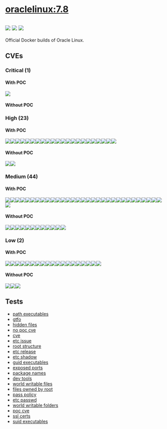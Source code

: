 # [oraclelinux:7.8](https://hub.docker.com/_/oraclelinux?tab=tags)
![](https://img.shields.io/static/v1?label=tag&message=7.8&color=blue)
![](https://img.shields.io/badge/\S-blue)
![](https://img.shields.io/badge/Kernel%20\r%20on%20an%20\m-blue)
---
<p>
Official Docker builds of Oracle Linux.
</p>

## CVEs
### Critical (1)
#### With POC
[![](https://img.shields.io/badge/🔗%20CVE--2021--43527-CRITICAL-red)](https://github.com/trickest/cve/blob/main/2021/CVE-2021-43527.md)
#### Without POC


### High (23)
#### With POC
[![](https://img.shields.io/badge/🔗%20CVE--2021--25215-HIGH-organge)](https://github.com/trickest/cve/blob/main/2021/CVE-2021-25215.md)[![](https://img.shields.io/badge/🔗%20CVE--2022--24407-HIGH-organge)](https://github.com/trickest/cve/blob/main/2022/CVE-2022-24407.md)[![](https://img.shields.io/badge/🔗%20CVE--2021--25217-HIGH-organge)](https://github.com/trickest/cve/blob/main/2021/CVE-2021-25217.md)[![](https://img.shields.io/badge/🔗%20CVE--2022--22822-HIGH-organge)](https://github.com/trickest/cve/blob/main/2022/CVE-2022-22822.md)[![](https://img.shields.io/badge/🔗%20CVE--2022--22823-HIGH-organge)](https://github.com/trickest/cve/blob/main/2022/CVE-2022-22823.md)[![](https://img.shields.io/badge/🔗%20CVE--2022--22824-HIGH-organge)](https://github.com/trickest/cve/blob/main/2022/CVE-2022-22824.md)[![](https://img.shields.io/badge/🔗%20CVE--2021--46143-HIGH-organge)](https://github.com/trickest/cve/blob/main/2021/CVE-2021-46143.md)[![](https://img.shields.io/badge/🔗%20CVE--2022--23852-HIGH-organge)](https://github.com/trickest/cve/blob/main/2022/CVE-2022-23852.md)[![](https://img.shields.io/badge/🔗%20CVE--2022--22825-HIGH-organge)](https://github.com/trickest/cve/blob/main/2022/CVE-2022-22825.md)[![](https://img.shields.io/badge/🔗%20CVE--2022--22826-HIGH-organge)](https://github.com/trickest/cve/blob/main/2022/CVE-2022-22826.md)[![](https://img.shields.io/badge/🔗%20CVE--2022--22827-HIGH-organge)](https://github.com/trickest/cve/blob/main/2022/CVE-2022-22827.md)[![](https://img.shields.io/badge/🔗%20CVE--2022--25315-HIGH-organge)](https://github.com/trickest/cve/blob/main/2022/CVE-2022-25315.md)[![](https://img.shields.io/badge/🔗%20CVE--2021--45960-HIGH-organge)](https://github.com/trickest/cve/blob/main/2021/CVE-2021-45960.md)[![](https://img.shields.io/badge/🔗%20CVE--2022--25235-HIGH-organge)](https://github.com/trickest/cve/blob/main/2022/CVE-2022-25235.md)[![](https://img.shields.io/badge/🔗%20CVE--2022--25236-HIGH-organge)](https://github.com/trickest/cve/blob/main/2022/CVE-2022-25236.md)[![](https://img.shields.io/badge/🔗%20CVE--2022--23990-HIGH-organge)](https://github.com/trickest/cve/blob/main/2022/CVE-2022-23990.md)[![](https://img.shields.io/badge/🔗%20CVE--2021--27219-HIGH-organge)](https://github.com/trickest/cve/blob/main/2021/CVE-2021-27219.md)[![](https://img.shields.io/badge/🔗%20CVE--2019--25013-HIGH-organge)](https://github.com/trickest/cve/blob/main/2019/CVE-2019-25013.md)[![](https://img.shields.io/badge/🔗%20CVE--2020--28196-HIGH-organge)](https://github.com/trickest/cve/blob/main/2020/CVE-2020-28196.md)[![](https://img.shields.io/badge/🔗%20CVE--2021--3177-HIGH-organge)](https://github.com/trickest/cve/blob/main/2021/CVE-2021-3177.md)[![](https://img.shields.io/badge/🔗%20CVE--2018--25032-HIGH-organge)](https://github.com/trickest/cve/blob/main/2018/CVE-2018-25032.md)[![](https://img.shields.io/badge/🔗%20CVE--2018--20843-HIGH-organge)](https://github.com/trickest/cve/blob/main/2018/CVE-2018-20843.md)
#### Without POC
[![](https://img.shields.io/badge/%20CVE--2020--8625-HIGH-organge)](https://github.com/trickest/cve/blob/main/2020/CVE-2020-8625.md)[![](https://img.shields.io/badge/%20CVE--2022--1271-HIGH-organge)](https://github.com/trickest/cve/blob/main/2022/CVE-2022-1271.md)

### Medium (44)
#### With POC
[![](https://img.shields.io/badge/🔗%20CVE--2021--42574-MEDIUM-yellow)](https://github.com/trickest/cve/blob/main/2021/CVE-2021-42574.md)[![](https://img.shields.io/badge/🔗%20CVE--2020--8622-MEDIUM-yellow)](https://github.com/trickest/cve/blob/main/2020/CVE-2020-8622.md)[![](https://img.shields.io/badge/🔗%20CVE--2020--8177-MEDIUM-yellow)](https://github.com/trickest/cve/blob/main/2020/CVE-2020-8177.md)[![](https://img.shields.io/badge/🔗%20CVE--2019--12749-MEDIUM-yellow)](https://github.com/trickest/cve/blob/main/2019/CVE-2019-12749.md)[![](https://img.shields.io/badge/🔗%20CVE--2019--5188-MEDIUM-yellow)](https://github.com/trickest/cve/blob/main/2019/CVE-2019-5188.md)[![](https://img.shields.io/badge/🔗%20CVE--2019--15903-MEDIUM-yellow)](https://github.com/trickest/cve/blob/main/2019/CVE-2019-15903.md)[![](https://img.shields.io/badge/🔗%20CVE--2018--20843-MEDIUM-yellow)](https://github.com/trickest/cve/blob/main/2018/CVE-2018-20843.md)[![](https://img.shields.io/badge/🔗%20CVE--2019--12450-MEDIUM-yellow)](https://github.com/trickest/cve/blob/main/2019/CVE-2019-12450.md)[![](https://img.shields.io/badge/🔗%20CVE--2020--10029-MEDIUM-yellow)](https://github.com/trickest/cve/blob/main/2020/CVE-2020-10029.md)[![](https://img.shields.io/badge/🔗%20CVE--2021--37750-MEDIUM-yellow)](https://github.com/trickest/cve/blob/main/2021/CVE-2021-37750.md)[![](https://img.shields.io/badge/🔗%20CVE--2019--17498-MEDIUM-yellow)](https://github.com/trickest/cve/blob/main/2019/CVE-2019-17498.md)[![](https://img.shields.io/badge/🔗%20CVE--2016--4658-MEDIUM-yellow)](https://github.com/trickest/cve/blob/main/2016/CVE-2016-4658.md)[![](https://img.shields.io/badge/🔗%20CVE--2020--7595-MEDIUM-yellow)](https://github.com/trickest/cve/blob/main/2020/CVE-2020-7595.md)[![](https://img.shields.io/badge/🔗%20CVE--2019--19956-MEDIUM-yellow)](https://github.com/trickest/cve/blob/main/2019/CVE-2019-19956.md)[![](https://img.shields.io/badge/🔗%20CVE--2019--20388-MEDIUM-yellow)](https://github.com/trickest/cve/blob/main/2019/CVE-2019-20388.md)[![](https://img.shields.io/badge/🔗%20CVE--2020--12403-MEDIUM-yellow)](https://github.com/trickest/cve/blob/main/2020/CVE-2020-12403.md)[![](https://img.shields.io/badge/🔗%20CVE--2019--17006-MEDIUM-yellow)](https://github.com/trickest/cve/blob/main/2019/CVE-2019-17006.md)[![](https://img.shields.io/badge/🔗%20CVE--2019--11719-MEDIUM-yellow)](https://github.com/trickest/cve/blob/main/2019/CVE-2019-11719.md)[![](https://img.shields.io/badge/🔗%20CVE--2019--11727-MEDIUM-yellow)](https://github.com/trickest/cve/blob/main/2019/CVE-2019-11727.md)[![](https://img.shields.io/badge/🔗%20CVE--2020--25648-MEDIUM-yellow)](https://github.com/trickest/cve/blob/main/2020/CVE-2020-25648.md)[![](https://img.shields.io/badge/🔗%20CVE--2019--11756-MEDIUM-yellow)](https://github.com/trickest/cve/blob/main/2019/CVE-2019-11756.md)[![](https://img.shields.io/badge/🔗%20CVE--2020--25692-MEDIUM-yellow)](https://github.com/trickest/cve/blob/main/2020/CVE-2020-25692.md)[![](https://img.shields.io/badge/🔗%20CVE--2020--25710-MEDIUM-yellow)](https://github.com/trickest/cve/blob/main/2020/CVE-2020-25710.md)[![](https://img.shields.io/badge/🔗%20CVE--2020--25709-MEDIUM-yellow)](https://github.com/trickest/cve/blob/main/2020/CVE-2020-25709.md)[![](https://img.shields.io/badge/🔗%20CVE--2020--12243-MEDIUM-yellow)](https://github.com/trickest/cve/blob/main/2020/CVE-2020-12243.md)[![](https://img.shields.io/badge/🔗%20CVE--2021--41617-MEDIUM-yellow)](https://github.com/trickest/cve/blob/main/2021/CVE-2021-41617.md)[![](https://img.shields.io/badge/🔗%20CVE--2021--23841-MEDIUM-yellow)](https://github.com/trickest/cve/blob/main/2021/CVE-2021-23841.md)[![](https://img.shields.io/badge/🔗%20CVE--2021--3712-MEDIUM-yellow)](https://github.com/trickest/cve/blob/main/2021/CVE-2021-3712.md)[![](https://img.shields.io/badge/🔗%20CVE--2021--23840-MEDIUM-yellow)](https://github.com/trickest/cve/blob/main/2021/CVE-2021-23840.md)[![](https://img.shields.io/badge/🔗%20CVE--2019--16935-MEDIUM-yellow)](https://github.com/trickest/cve/blob/main/2019/CVE-2019-16935.md)[![](https://img.shields.io/badge/🔗%20CVE--2019--20907-MEDIUM-yellow)](https://github.com/trickest/cve/blob/main/2019/CVE-2019-20907.md)[![](https://img.shields.io/badge/🔗%20CVE--2021--20271-MEDIUM-yellow)](https://github.com/trickest/cve/blob/main/2021/CVE-2021-20271.md)
#### Without POC
[![](https://img.shields.io/badge/%20CVE--2021--25214-MEDIUM-yellow)](https://github.com/trickest/cve/blob/main/2021/CVE-2021-25214.md)[![](https://img.shields.io/badge/%20CVE--2020--8624-MEDIUM-yellow)](https://github.com/trickest/cve/blob/main/2020/CVE-2020-8624.md)[![](https://img.shields.io/badge/%20CVE--2020--8623-MEDIUM-yellow)](https://github.com/trickest/cve/blob/main/2020/CVE-2020-8623.md)[![](https://img.shields.io/badge/%20CVE--2019--14866-MEDIUM-yellow)](https://github.com/trickest/cve/blob/main/2019/CVE-2019-14866.md)[![](https://img.shields.io/badge/%20CVE--2019--5094-MEDIUM-yellow)](https://github.com/trickest/cve/blob/main/2019/CVE-2019-5094.md)[![](https://img.shields.io/badge/%20CVE--2020--29573-MEDIUM-yellow)](https://github.com/trickest/cve/blob/main/2020/CVE-2020-29573.md)[![](https://img.shields.io/badge/%20CVE--2019--14822-MEDIUM-yellow)](https://github.com/trickest/cve/blob/main/2019/CVE-2019-14822.md)[![](https://img.shields.io/badge/%20CVE--2020--12401-MEDIUM-yellow)](https://github.com/trickest/cve/blob/main/2020/CVE-2020-12401.md)[![](https://img.shields.io/badge/%20CVE--2020--12400-MEDIUM-yellow)](https://github.com/trickest/cve/blob/main/2020/CVE-2020-12400.md)[![](https://img.shields.io/badge/%20CVE--2020--6829-MEDIUM-yellow)](https://github.com/trickest/cve/blob/main/2020/CVE-2020-6829.md)[![](https://img.shields.io/badge/%20CVE--2020--12402-MEDIUM-yellow)](https://github.com/trickest/cve/blob/main/2020/CVE-2020-12402.md)[![](https://img.shields.io/badge/%20CVE--2019--17023-MEDIUM-yellow)](https://github.com/trickest/cve/blob/main/2019/CVE-2019-17023.md)

### Low (2)
#### With POC
[![](https://img.shields.io/badge/🔗%20CVE--2022--24407-LOW-blue)](https://github.com/trickest/cve/blob/main/2022/CVE-2022-24407.md)[![](https://img.shields.io/badge/🔗%20CVE--2021--25217-LOW-blue)](https://github.com/trickest/cve/blob/main/2021/CVE-2021-25217.md)[![](https://img.shields.io/badge/🔗%20CVE--2022--22822-LOW-blue)](https://github.com/trickest/cve/blob/main/2022/CVE-2022-22822.md)[![](https://img.shields.io/badge/🔗%20CVE--2022--22823-LOW-blue)](https://github.com/trickest/cve/blob/main/2022/CVE-2022-22823.md)[![](https://img.shields.io/badge/🔗%20CVE--2022--22824-LOW-blue)](https://github.com/trickest/cve/blob/main/2022/CVE-2022-22824.md)[![](https://img.shields.io/badge/🔗%20CVE--2021--46143-LOW-blue)](https://github.com/trickest/cve/blob/main/2021/CVE-2021-46143.md)[![](https://img.shields.io/badge/🔗%20CVE--2022--23852-LOW-blue)](https://github.com/trickest/cve/blob/main/2022/CVE-2022-23852.md)[![](https://img.shields.io/badge/🔗%20CVE--2022--22825-LOW-blue)](https://github.com/trickest/cve/blob/main/2022/CVE-2022-22825.md)[![](https://img.shields.io/badge/🔗%20CVE--2022--22826-LOW-blue)](https://github.com/trickest/cve/blob/main/2022/CVE-2022-22826.md)[![](https://img.shields.io/badge/🔗%20CVE--2022--22827-LOW-blue)](https://github.com/trickest/cve/blob/main/2022/CVE-2022-22827.md)[![](https://img.shields.io/badge/🔗%20CVE--2022--25315-LOW-blue)](https://github.com/trickest/cve/blob/main/2022/CVE-2022-25315.md)[![](https://img.shields.io/badge/🔗%20CVE--2022--23990-LOW-blue)](https://github.com/trickest/cve/blob/main/2022/CVE-2022-23990.md)[![](https://img.shields.io/badge/🔗%20CVE--2021--27219-LOW-blue)](https://github.com/trickest/cve/blob/main/2021/CVE-2021-27219.md)[![](https://img.shields.io/badge/🔗%20CVE--2021--3177-LOW-blue)](https://github.com/trickest/cve/blob/main/2021/CVE-2021-3177.md)[![](https://img.shields.io/badge/🔗%20CVE--2019--19126-LOW-blue)](https://github.com/trickest/cve/blob/main/2019/CVE-2019-19126.md)[![](https://img.shields.io/badge/🔗%20CVE--2019--20386-LOW-blue)](https://github.com/trickest/cve/blob/main/2019/CVE-2019-20386.md)[![](https://img.shields.io/badge/🔗%20CVE--2020--8177-LOW-blue)](https://github.com/trickest/cve/blob/main/2020/CVE-2020-8177.md)[![](https://img.shields.io/badge/🔗%20CVE--2019--17498-LOW-blue)](https://github.com/trickest/cve/blob/main/2019/CVE-2019-17498.md)[![](https://img.shields.io/badge/🔗%20CVE--2021--23840-LOW-blue)](https://github.com/trickest/cve/blob/main/2021/CVE-2021-23840.md)
#### Without POC
[![](https://img.shields.io/badge/%20CVE--2020--8625-LOW-blue)](https://github.com/trickest/cve/blob/main/2020/CVE-2020-8625.md)[![](https://img.shields.io/badge/%20CVE--2020--29573-LOW-blue)](https://github.com/trickest/cve/blob/main/2020/CVE-2020-29573.md)[![](https://img.shields.io/badge/%20CVE--2019--14822-LOW-blue)](https://github.com/trickest/cve/blob/main/2019/CVE-2019-14822.md)

## Tests
* [path executables](reports/path-executables.txt)
* [gtfo](reports/gtfo.txt)
* [hidden files](reports/hidden-files.txt)
* [no poc cve](reports/no-poc-cve.txt)
* [cve](reports/cve.txt)
* [etc issue](reports/etc-issue.txt)
* [root structure](reports/root-structure.txt)
* [etc release](reports/etc-release.txt)
* [etc shadow](reports/etc-shadow.txt)
* [guid executables](reports/guid-executables.txt)
* [exposed ports](reports/exposed-ports.txt)
* [package names](reports/package-names.txt)
* [dev tools](reports/dev-tools.txt)
* [world writable files](reports/world-writable-files.txt)
* [files owned by root](reports/files-owned-by-root.txt)
* [pass policy](reports/pass-policy.txt)
* [etc passwd](reports/etc-passwd.txt)
* [world writable folders](reports/world-writable-folders.txt)
* [poc cve](reports/poc-cve.txt)
* [ssl certs](reports/ssl-certs.txt)
* [suid executables](reports/suid-executables.txt)
